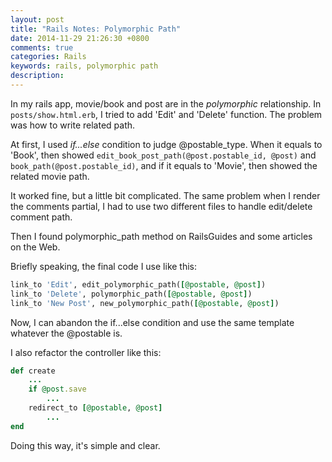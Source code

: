 ```yaml
---
layout: post
title: "Rails Notes: Polymorphic Path"
date: 2014-11-29 21:26:30 +0800
comments: true
categories: Rails
keywords: rails, polymorphic path
description: 
---
```

In my rails app, movie/book and post are in the _polymorphic_ relationship. In `posts/show.html.erb`, I tried to add 'Edit' and 'Delete' function. The problem was how to write related path.

At first, I used _if...else_ condition to judge @postable_type. When it equals to 'Book', then showed `edit_book_post_path(@post.postable_id, @post)` and `book_path(@post.postable_id)`, and if it equals to 'Movie', then showed the related movie path.

It worked fine, but a little bit complicated. The same problem when I render the comments partial, I had to use two different files to handle edit/delete comment path.

Then I found polymorphic_path method on RailsGuides and some articles on the Web.

<!-- more -->

Briefly speaking, the final code I use like this:

```ruby
link_to 'Edit', edit_polymorphic_path([@postable, @post])
link_to 'Delete', polymorphic_path([@postable, @post])
link_to 'New Post', new_polymorphic_path([@postable, @post])
```

Now, I can abandon the if...else condition and use the same template whatever the @postable is.

I also refactor the controller like this:

```ruby
def create
	...
	if @post.save
		...
	redirect_to [@postable, @post]
		...
end
```

Doing this way, it's simple and clear.
